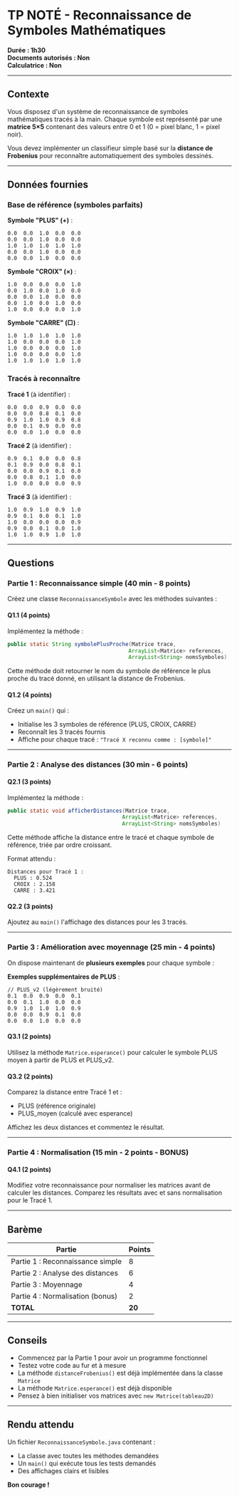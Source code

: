# TP NOTÉ - Reconnaissance de Symboles Mathématiques
**Durée : 1h30**  
**Documents autorisés : Non**  
**Calculatrice : Non**

---

## Contexte

Vous disposez d'un système de reconnaissance de symboles mathématiques tracés à la main. 
Chaque symbole est représenté par une **matrice 5×5** contenant des valeurs entre 0 et 1 
(0 = pixel blanc, 1 = pixel noir).

Vous devez implémenter un classifieur simple basé sur la **distance de Frobenius** 
pour reconnaître automatiquement des symboles dessinés.

---

## Données fournies

### Base de référence (symboles parfaits)

**Symbole "PLUS" (+)** :
```
0.0  0.0  1.0  0.0  0.0
0.0  0.0  1.0  0.0  0.0
1.0  1.0  1.0  1.0  1.0
0.0  0.0  1.0  0.0  0.0
0.0  0.0  1.0  0.0  0.0
```

**Symbole "CROIX" (×)** :
```
1.0  0.0  0.0  0.0  1.0
0.0  1.0  0.0  1.0  0.0
0.0  0.0  1.0  0.0  0.0
0.0  1.0  0.0  1.0  0.0
1.0  0.0  0.0  0.0  1.0
```

**Symbole "CARRE" (□)** :
```
1.0  1.0  1.0  1.0  1.0
1.0  0.0  0.0  0.0  1.0
1.0  0.0  0.0  0.0  1.0
1.0  0.0  0.0  0.0  1.0
1.0  1.0  1.0  1.0  1.0
```

### Tracés à reconnaître

**Tracé 1** (à identifier) :
```
0.0  0.0  0.9  0.0  0.0
0.0  0.0  0.8  0.1  0.0
0.9  1.0  1.0  0.9  0.8
0.0  0.1  0.9  0.0  0.0
0.0  0.0  1.0  0.0  0.0
```

**Tracé 2** (à identifier) :
```
0.9  0.1  0.0  0.0  0.8
0.1  0.9  0.0  0.8  0.1
0.0  0.0  0.9  0.1  0.0
0.0  0.8  0.1  1.0  0.0
1.0  0.0  0.0  0.0  0.9
```

**Tracé 3** (à identifier) :
```
1.0  0.9  1.0  0.9  1.0
0.9  0.1  0.0  0.1  1.0
1.0  0.0  0.0  0.0  0.9
0.9  0.0  0.1  0.0  1.0
1.0  1.0  0.9  1.0  1.0
```

---

## Questions

### **Partie 1 : Reconnaissance simple (40 min - 8 points)**

Créez une classe `ReconnaissanceSymbole` avec les méthodes suivantes :

#### Q1.1 (4 points)
Implémentez la méthode :
```java
public static String symbolePlusProche(Matrice trace, 
                                      ArrayList<Matrice> references,
                                      ArrayList<String> nomsSymboles)
```
Cette méthode doit retourner le nom du symbole de référence le plus proche du tracé donné, 
en utilisant la distance de Frobenius.

#### Q1.2 (4 points)
Créez un `main()` qui :
- Initialise les 3 symboles de référence (PLUS, CROIX, CARRE)
- Reconnaît les 3 tracés fournis
- Affiche pour chaque tracé : `"Tracé X reconnu comme : [symbole]"`

---

### **Partie 2 : Analyse des distances (30 min - 6 points)**

#### Q2.1 (3 points)
Implémentez la méthode :
```java
public static void afficherDistances(Matrice trace,
                                    ArrayList<Matrice> references,
                                    ArrayList<String> nomsSymboles)
```
Cette méthode affiche la distance entre le tracé et chaque symbole de référence, 
triée par ordre croissant.

Format attendu :
```
Distances pour Tracé 1 :
  PLUS : 0.524
  CROIX : 2.158
  CARRE : 3.421
```

#### Q2.2 (3 points)
Ajoutez au `main()` l'affichage des distances pour les 3 tracés.

---

### **Partie 3 : Amélioration avec moyennage (25 min - 4 points)**

On dispose maintenant de **plusieurs exemples** pour chaque symbole :

**Exemples supplémentaires de PLUS** :
```
// PLUS_v2 (légèrement bruité)
0.1  0.0  0.9  0.0  0.1
0.0  0.1  1.0  0.0  0.0
0.9  1.0  1.0  1.0  0.9
0.0  0.0  0.9  0.1  0.0
0.0  0.0  1.0  0.0  0.0
```

#### Q3.1 (2 points)
Utilisez la méthode `Matrice.esperance()` pour calculer le symbole PLUS moyen 
à partir de PLUS et PLUS_v2.

#### Q3.2 (2 points)
Comparez la distance entre Tracé 1 et :
- PLUS (référence originale)
- PLUS_moyen (calculé avec esperance)

Affichez les deux distances et commentez le résultat.

---

### **Partie 4 : Normalisation (15 min - 2 points - BONUS)**

#### Q4.1 (2 points)
Modifiez votre reconnaissance pour normaliser les matrices avant de calculer les distances.
Comparez les résultats avec et sans normalisation pour le Tracé 1.

---

## Barème

| Partie | Points |
|--------|--------|
| Partie 1 : Reconnaissance simple | 8 |
| Partie 2 : Analyse des distances | 6 |
| Partie 3 : Moyennage | 4 |
| Partie 4 : Normalisation (bonus) | 2 |
| **TOTAL** | **20** |

---

## Conseils

- Commencez par la Partie 1 pour avoir un programme fonctionnel
- Testez votre code au fur et à mesure
- La méthode `distanceFrobenius()` est déjà implémentée dans la classe `Matrice`
- La méthode `Matrice.esperance()` est déjà disponible
- Pensez à bien initialiser vos matrices avec `new Matrice(tableau2D)`

---

## Rendu attendu

Un fichier `ReconnaissanceSymbole.java` contenant :
- La classe avec toutes les méthodes demandées
- Un `main()` qui exécute tous les tests demandés
- Des affichages clairs et lisibles

**Bon courage !**
